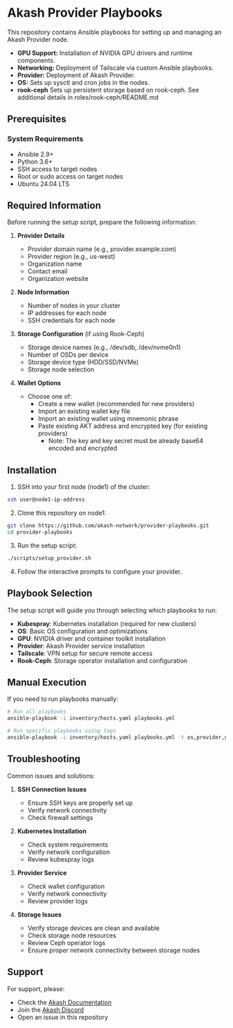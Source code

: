 # Akash Provider Playbooks

This repository contains Ansible playbooks for setting up and managing an Akash Provider node.
- **GPU Support:** Installation of NVIDIA GPU drivers and runtime components.
- **Networking:** Deployment of Tailscale via custom Ansible playbooks.
- **Provider:** Deployment of Akash Provider.
- **OS:** Sets up sysctl and cron jobs in the nodes.
- **rook-ceph** Sets up persistent storage based on rook-ceph. See additional details in roles/rook-ceph/README.md

## Prerequisites

### System Requirements
- Ansible 2.9+
- Python 3.6+
- SSH access to target nodes
- Root or sudo access on target nodes
- Ubuntu 24.04 LTS

## Required Information

Before running the setup script, prepare the following information:

1. **Provider Details**
   - Provider domain name (e.g., provider.example.com)
   - Provider region (e.g., us-west)
   - Organization name
   - Contact email
   - Organization website

2. **Node Information**
   - Number of nodes in your cluster
   - IP addresses for each node
   - SSH credentials for each node

3. **Storage Configuration** (if using Rook-Ceph)
   - Storage device names (e.g., /dev/sdb, /dev/nvme0n1)
   - Number of OSDs per device
   - Storage device type (HDD/SSD/NVMe)
   - Storage node selection

4. **Wallet Options**
   - Choose one of:
     - Create a new wallet (recommended for new providers)
     - Import an existing wallet key file
     - Import an existing wallet using mnemonic phrase
     - Paste existing AKT address and encrypted key (for existing providers)
       - Note: The key and key secret must be already base64 encoded and encrypted

## Installation

1. SSH into your first node (node1) of the cluster:
```bash
ssh user@node1-ip-address
```

2. Clone this repository on node1:
```bash
git clone https://github.com/akash-network/provider-playbooks.git
cd provider-playbooks
```

3. Run the setup script:
```bash
./scripts/setup_provider.sh
```

4. Follow the interactive prompts to configure your provider.

## Playbook Selection

The setup script will guide you through selecting which playbooks to run:

- **Kubespray**: Kubernetes installation (required for new clusters)
- **OS**: Basic OS configuration and optimizations
- **GPU**: NVIDIA driver and container toolkit installation
- **Provider**: Akash Provider service installation
- **Tailscale**: VPN setup for secure remote access
- **Rook-Ceph**: Storage operator installation and configuration

## Manual Execution

If you need to run playbooks manually:

```bash
# Run all playbooks
ansible-playbook -i inventory/hosts.yaml playbooks.yml

# Run specific playbooks using tags
ansible-playbook -i inventory/hosts.yaml playbooks.yml -t os,provider,gpu
```

## Troubleshooting

Common issues and solutions:

1. **SSH Connection Issues**
   - Ensure SSH keys are properly set up
   - Verify network connectivity
   - Check firewall settings

2. **Kubernetes Installation**
   - Check system requirements
   - Verify network configuration
   - Review kubespray logs

3. **Provider Service**
   - Check wallet configuration
   - Verify network connectivity
   - Review provider logs

4. **Storage Issues**
   - Verify storage devices are clean and available
   - Check storage node resources
   - Review Ceph operator logs
   - Ensure proper network connectivity between storage nodes

## Support

For support, please:
- Check the [Akash Documentation](https://docs.akash.network)
- Join the [Akash Discord](https://discord.gg/akash)
- Open an issue in this repository
